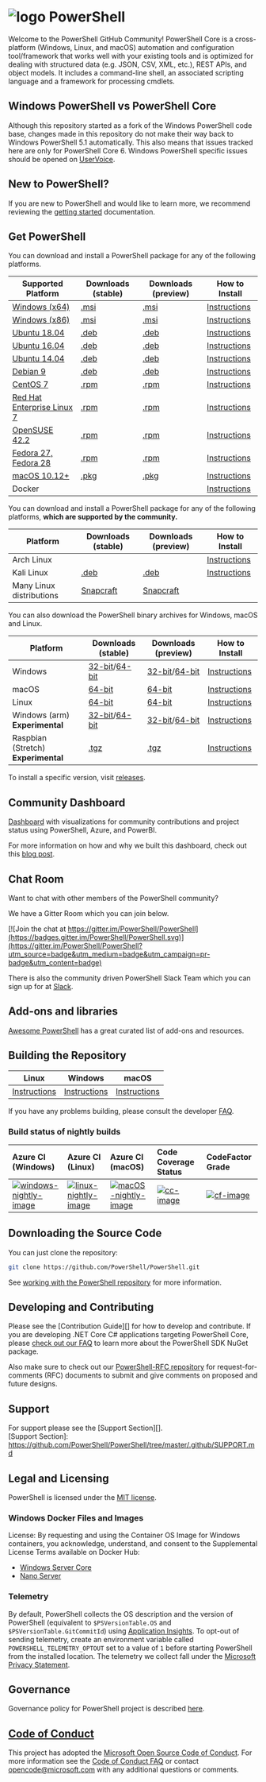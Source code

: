 # ![logo][] PowerShell

Welcome to the PowerShell GitHub Community!
PowerShell Core is a cross-platform (Windows, Linux, and macOS) automation and configuration tool/framework that works well with your existing tools and is optimized
for dealing with structured data (e.g. JSON, CSV, XML, etc.), REST APIs, and object models.
It includes a command-line shell, an associated scripting language and a framework for processing cmdlets.

[logo]: https://raw.githubusercontent.com/PowerShell/PowerShell/master/assets/ps_black_64.svg?sanitize=true

## Windows PowerShell vs PowerShell Core

Although this repository started as a fork of the Windows PowerShell code base, changes made in this repository do not make their way back to Windows PowerShell 5.1 automatically.
This also means that issues tracked here are only for PowerShell Core 6.
Windows PowerShell specific issues should be opened on [UserVoice][].

[UserVoice]: https://windowsserver.uservoice.com/forums/301869-powershell

## New to PowerShell?

If you are new to PowerShell and would like to learn more, we recommend reviewing the [getting started][] documentation.

[getting started]: https://github.com/PowerShell/PowerShell/tree/master/docs/learning-powershell

## Get PowerShell

You can download and install a PowerShell package for any of the following platforms.

| Supported Platform                         | Downloads (stable)      | Downloads (preview)   | How to Install                |
| -------------------------------------------| ------------------------| ----------------------| ------------------------------|
| [Windows (x64)][corefx-win]                | [.msi][rl-windows-64]   | [.msi][pv-windows-64] | [Instructions][in-windows]    |
| [Windows (x86)][corefx-win]                | [.msi][rl-windows-86]   | [.msi][pv-windows-86] | [Instructions][in-windows]    |
| [Ubuntu 18.04][corefx-linux]               | [.deb][rl-ubuntu18]     | [.deb][pv-ubuntu18]   | [Instructions][in-ubuntu18]   |
| [Ubuntu 16.04][corefx-linux]               | [.deb][rl-ubuntu16]     | [.deb][pv-ubuntu16]   | [Instructions][in-ubuntu16]   |
| [Ubuntu 14.04][corefx-linux]               | [.deb][rl-ubuntu14]     | [.deb][pv-ubuntu14]   | [Instructions][in-ubuntu14]   |
| [Debian 9][corefx-linux]                   | [.deb][rl-debian9]      | [.deb][pv-debian9]    | [Instructions][in-deb9]       |
| [CentOS 7][corefx-linux]                   | [.rpm][rl-centos]       | [.rpm][pv-centos]     | [Instructions][in-centos]     |
| [Red Hat Enterprise Linux 7][corefx-linux] | [.rpm][rl-centos]       | [.rpm][pv-centos]     | [Instructions][in-rhel7]      |
| [OpenSUSE 42.2][corefx-linux]              | [.rpm][rl-centos]       | [.rpm][pv-centos]     | [Instructions][in-opensuse422]|
| [Fedora 27, Fedora 28][corefx-linux]       | [.rpm][rl-centos]       | [.rpm][pv-centos]     | [Instructions][in-fedora]     |
| [macOS 10.12+][corefx-macos]               | [.pkg][rl-macos]        | [.pkg][pv-macos]      | [Instructions][in-macos]      |
| Docker                                     |                         |                       | [Instructions][in-docker]     |

You can download and install a PowerShell package for any of the following platforms, **which are supported by the community.**

| Platform                 | Downloads (stable)      | Downloads (preview)           | How to Install                |
| -------------------------| ------------------------| ----------------------------- | ------------------------------|
| Arch Linux               |                         |                               | [Instructions][in-archlinux]  |
| Kali Linux               | [.deb][rl-ubuntu16]     | [.deb][pv-ubuntu16]           | [Instructions][in-kali]       |
| Many Linux distributions | [Snapcraft][rl-snap]    | [Snapcraft][pv-snap]          |                               |

You can also download the PowerShell binary archives for Windows, macOS and Linux.

| Platform                            | Downloads (stable)                               | Downloads (preview)                             | How to Install                                 |
| ------------------------------------| ------------------------------------------------ | ------------------------------------------------| -----------------------------------------------|
| Windows                             | [32-bit][rl-winx86-zip]/[64-bit][rl-winx64-zip]  | [32-bit][pv-winx86-zip]/[64-bit][pv-winx64-zip] | [Instructions][in-windows-zip]                 |
| macOS                               | [64-bit][rl-macos-tar]                           | [64-bit][pv-macos-tar]                          | [Instructions][in-tar-macos]                   |
| Linux                               | [64-bit][rl-linux-tar]                           | [64-bit][pv-linux-tar]                          | [Instructions][in-tar-linux]                   |
| Windows (arm) **Experimental**      | [32-bit][rl-winarm]/[64-bit][rl-winarm64]        | [32-bit][pv-winarm]/[64-bit][pv-winarm64]       | [Instructions][in-arm]                         |
| Raspbian (Stretch) **Experimental** | [.tgz][rl-raspbian]                              | [.tgz][pv-raspbian]                             | [Instructions][in-raspbian]                    |

[rl-windows-64]: https://github.com/PowerShell/PowerShell/releases/download/v6.1.2/PowerShell-6.1.2-win-x64.msi
[rl-windows-86]: https://github.com/PowerShell/PowerShell/releases/download/v6.1.2/PowerShell-6.1.2-win-x86.msi
[rl-ubuntu18]: https://github.com/PowerShell/PowerShell/releases/download/v6.1.2/powershell_6.1.2-1.ubuntu.18.04_amd64.deb
[rl-ubuntu16]: https://github.com/PowerShell/PowerShell/releases/download/v6.1.2/powershell_6.1.2-1.ubuntu.16.04_amd64.deb
[rl-ubuntu14]: https://github.com/PowerShell/PowerShell/releases/download/v6.1.2/powershell_6.1.2-1.ubuntu.14.04_amd64.deb
[rl-debian9]: https://github.com/PowerShell/PowerShell/releases/download/v6.1.2/powershell_6.1.2-1.debian.9_amd64.deb
[rl-centos]: https://github.com/PowerShell/PowerShell/releases/download/v6.1.2/powershell-6.1.2-1.rhel.7.x86_64.rpm
[rl-macos]: https://github.com/PowerShell/PowerShell/releases/download/v6.1.2/powershell-6.1.2-osx-x64.pkg
[rl-winarm]: https://github.com/PowerShell/PowerShell/releases/download/v6.1.2/PowerShell-6.1.2-win-arm32.zip
[rl-winarm64]: https://github.com/PowerShell/PowerShell/releases/download/v6.1.2/PowerShell-6.1.2-win-arm64.zip
[rl-winx86-zip]: https://github.com/PowerShell/PowerShell/releases/download/v6.1.2/PowerShell-6.1.2-win-x86.zip
[rl-winx64-zip]: https://github.com/PowerShell/PowerShell/releases/download/v6.1.2/PowerShell-6.1.2-win-x64.zip
[rl-macos-tar]: https://github.com/PowerShell/PowerShell/releases/download/v6.1.2/powershell-6.1.2-osx-x64.tar.gz
[rl-linux-tar]: https://github.com/PowerShell/PowerShell/releases/download/v6.1.2/powershell-6.1.2-linux-x64.tar.gz
[rl-raspbian]: https://github.com/PowerShell/PowerShell/releases/download/v6.1.2/powershell-6.1.2-linux-arm32.tar.gz
[rl-snap]: https://snapcraft.io/powershell

[pv-windows-64]: https://github.com/PowerShell/PowerShell/releases/download/v6.2.0-preview.3/PowerShell-6.2.0-preview.3-win-x64.msi
[pv-windows-86]: https://github.com/PowerShell/PowerShell/releases/download/v6.2.0-preview.3/PowerShell-6.2.0-preview.3-win-x86.msi
[pv-ubuntu18]: https://github.com/PowerShell/PowerShell/releases/download/v6.2.0-preview.3/powershell-preview_6.2.0-preview.3-1.ubuntu.18.04_amd64.deb
[pv-ubuntu16]: https://github.com/PowerShell/PowerShell/releases/download/v6.2.0-preview.3/powershell-preview_6.2.0-preview.3-1.ubuntu.16.04_amd64.deb
[pv-ubuntu14]: https://github.com/PowerShell/PowerShell/releases/download/v6.2.0-preview.3/powershell-preview_6.2.0-preview.3-1.ubuntu.14.04_amd64.deb
[pv-debian9]: https://github.com/PowerShell/PowerShell/releases/download/v6.2.0-preview.3/powershell-preview_6.2.0-preview.3-1.debian.9_amd64.deb
[pv-centos]: https://github.com/PowerShell/PowerShell/releases/download/v6.2.0-preview.3/powershell-preview-6.2.0_preview.3-1.rhel.7.x86_64.rpm
[pv-macos]: https://github.com/PowerShell/PowerShell/releases/download/v6.2.0-preview.3/powershell-6.2.0-preview.3-osx-x64.pkg
[pv-winarm]: https://github.com/PowerShell/PowerShell/releases/download/v6.2.0-preview.3/PowerShell-6.2.0-preview.3-win-arm32.zip
[pv-winarm64]: https://github.com/PowerShell/PowerShell/releases/download/v6.2.0-preview.3/PowerShell-6.2.0-preview.3-win-arm64.zip
[pv-winx86-zip]: https://github.com/PowerShell/PowerShell/releases/download/v6.2.0-preview.3/PowerShell-6.2.0-preview.3-win-x86.zip
[pv-winx64-zip]: https://github.com/PowerShell/PowerShell/releases/download/v6.2.0-preview.3/PowerShell-6.2.0-preview.3-win-x64.zip
[pv-macos-tar]: https://github.com/PowerShell/PowerShell/releases/download/v6.2.0-preview.3/powershell-6.2.0-preview.3-osx-x64.tar.gz
[pv-linux-tar]: https://github.com/PowerShell/PowerShell/releases/download/v6.2.0-preview.3/powershell-6.2.0-preview.3-linux-x64.tar.gz
[pv-raspbian]: https://github.com/PowerShell/PowerShell/releases/download/v6.2.0-preview.3/powershell-6.2.0-preview.3-linux-arm32.tar.gz
[pv-snap]: https://snapcraft.io/powershell-preview

[in-windows]: https://docs.microsoft.com/powershell/scripting/setup/installing-powershell-core-on-windows?view=powershell-6
[in-ubuntu14]: https://docs.microsoft.com/powershell/scripting/setup/installing-powershell-core-on-linux?view=powershell-6#ubuntu-1404
[in-ubuntu16]: https://docs.microsoft.com/powershell/scripting/setup/installing-powershell-core-on-linux?view=powershell-6#ubuntu-1604
[in-ubuntu18]: https://docs.microsoft.com/powershell/scripting/setup/installing-powershell-core-on-linux?view=powershell-6#ubuntu-1804
[in-deb9]: https://docs.microsoft.com/powershell/scripting/setup/installing-powershell-core-on-linux?view=powershell-6#debian-9
[in-centos]: https://docs.microsoft.com/powershell/scripting/setup/installing-powershell-core-on-linux?view=powershell-6#centos-7
[in-rhel7]: https://docs.microsoft.com/powershell/scripting/setup/installing-powershell-core-on-linux?view=powershell-6#red-hat-enterprise-linux-rhel-7
[in-opensuse422]: https://docs.microsoft.com/powershell/scripting/setup/installing-powershell-core-on-linux?view=powershell-6#opensuse-422
[in-fedora]: https://docs.microsoft.com/powershell/scripting/setup/installing-powershell-core-on-linux?view=powershell-6#fedora
[in-archlinux]: https://docs.microsoft.com/powershell/scripting/setup/installing-powershell-core-on-linux?view=powershell-6#arch-linux
[in-macos]: https://docs.microsoft.com/powershell/scripting/setup/installing-powershell-core-on-macos?view=powershell-6
[in-docker]: https://github.com/PowerShell/PowerShell-Docker
[in-kali]: https://docs.microsoft.com/powershell/scripting/setup/installing-powershell-core-on-linux?view=powershell-6#kali
[in-windows-zip]: https://docs.microsoft.com/powershell/scripting/setup/installing-powershell-core-on-windows?view=powershell-6#zip
[in-tar-linux]: https://docs.microsoft.com/powershell/scripting/setup/installing-powershell-core-on-linux?view=powershell-6#binary-archives
[in-tar-macos]: https://docs.microsoft.com/powershell/scripting/setup/installing-powershell-core-on-macos?view=powershell-6#binary-archives
[in-raspbian]: https://docs.microsoft.com/powershell/scripting/setup/installing-powershell-core-on-linux?view=powershell-6#raspbian
[in-arm]: https://docs.microsoft.com/powershell/scripting/setup/powershell-core-on-arm?view=powershell-6
[corefx-win]:https://github.com/dotnet/core/blob/master/release-notes/2.0/2.0-supported-os.md#windows
[corefx-linux]:https://github.com/dotnet/core/blob/master/release-notes/2.0/2.0-supported-os.md#linux
[corefx-macos]:https://github.com/dotnet/core/blob/master/release-notes/2.0/2.0-supported-os.md#macos

To install a specific version, visit [releases](https://github.com/PowerShell/PowerShell/releases).

## Community Dashboard

[Dashboard](https://aka.ms/psgithubbi) with visualizations for community contributions and project status using PowerShell, Azure, and PowerBI.

For more information on how and why we built this dashboard, check out this [blog post](https://blogs.msdn.microsoft.com/powershell/2017/01/31/powershell-open-source-community-dashboard/).

## Chat Room

Want to chat with other members of the PowerShell community?

We have a Gitter Room which you can join below.

[![Join the chat at https://gitter.im/PowerShell/PowerShell](https://badges.gitter.im/PowerShell/PowerShell.svg)](https://gitter.im/PowerShell/PowerShell?utm_source=badge&utm_medium=badge&utm_campaign=pr-badge&utm_content=badge)

There is also the community driven PowerShell Slack Team which you can sign up for at [Slack].

[Slack]: http://slack.poshcode.org

## Add-ons and libraries

[Awesome PowerShell](https://github.com/janikvonrotz/awesome-powershell) has a great curated list of add-ons and resources.

## Building the Repository

| Linux                    | Windows                    | macOS                   |
|--------------------------|----------------------------|------------------------|
| [Instructions][bd-linux] | [Instructions][bd-windows] | [Instructions][bd-macOS] |

If you have any problems building, please consult the developer [FAQ][].

### Build status of nightly builds

| Azure CI (Windows)                       | Azure CI (Linux)                               | Azure CI (macOS)                               | Code Coverage Status     | CodeFactor Grade         |
|:-----------------------------------------|:-----------------------------------------------|:-----------------------------------------------|:-------------------------|:-------------------------|
| [![windows-nightly-image][]][windows-nightly-site] | [![linux-nightly-image][]][linux-nightly-site] | [![macOS-nightly-image][]][macos-nightly-site] | [![cc-image][]][cc-site] | [![cf-image][]][cf-site] |

[bd-linux]: https://github.com/PowerShell/PowerShell/tree/master/docs/building/linux.md
[bd-windows]: https://github.com/PowerShell/PowerShell/tree/master/docs/building/windows-core.md
[bd-macOS]: https://github.com/PowerShell/PowerShell/tree/master/docs/building/macos.md

[FAQ]: https://github.com/PowerShell/PowerShell/tree/master/docs/FAQ.md

[az-windows-image]: https://powershell.visualstudio.com/PowerShell/_apis/build/status/PowerShell-CI-windows?branchName=master
[az-windows-site]: https://powershell.visualstudio.com/PowerShell/_build?definitionId=19
[az-linux-image]: https://powershell.visualstudio.com/PowerShell/_apis/build/status/PowerShell-CI-linux?branchName=master
[az-linux-site]: https://powershell.visualstudio.com/PowerShell/_build?definitionId=17
[az-macos-image]: https://powershell.visualstudio.com/PowerShell/_apis/build/status/PowerShell-CI-macos?branchName=master
[az-macos-site]: https://powershell.visualstudio.com/PowerShell/_build?definitionId=14
[az-spell-image]: https://powershell.visualstudio.com/PowerShell/_apis/build/status/PowerShell-CI-static-analysis?branchName=master
[az-spell-site]: https://powershell.visualstudio.com/PowerShell/_build?definitionId=22
[tv-image]: https://travis-ci.org/PowerShell/PowerShell.svg?branch=master
[windows-nightly-site]: https://powershell.visualstudio.com/PowerShell/_build/latest?definitionId=32
[linux-nightly-site]: https://powershell.visualstudio.com/PowerShell/_build?definitionId=23
[macos-nightly-site]: https://powershell.visualstudio.com/PowerShell/_build?definitionId=24
[windows-nightly-image]: https://powershell.visualstudio.com/PowerShell/_apis/build/status/PowerShell-CI-Windows-daily
[linux-nightly-image]: https://powershell.visualstudio.com/PowerShell/_apis/build/status/PowerShell-CI-linux-daily?branchName=master
[macOS-nightly-image]: https://powershell.visualstudio.com/PowerShell/_apis/build/status/PowerShell-CI-macos-daily?branchName=master
[cc-site]: https://codecov.io/gh/PowerShell/PowerShell
[cc-image]: https://codecov.io/gh/PowerShell/PowerShell/branch/master/graph/badge.svg
[cf-site]: https://www.codefactor.io/repository/github/powershell/powershell
[cf-image]: https://www.codefactor.io/repository/github/powershell/powershell/badge

## Downloading the Source Code

You can just clone the repository:

```sh
git clone https://github.com/PowerShell/PowerShell.git
```

See [working with the PowerShell repository](https://github.com/PowerShell/PowerShell/tree/master/docs/git) for more information.

## Developing and Contributing

Please see the [Contribution Guide][] for how to develop and contribute.
If you are developing .NET Core C# applications targeting PowerShell Core, please [check out our FAQ][] to learn more about the PowerShell SDK NuGet package.

Also make sure to check out our [PowerShell-RFC repository](https://github.com/powershell/powershell-rfc) for request-for-comments (RFC) documents to submit and give comments on proposed and future designs.

[check out our FAQ]: https://github.com/PowerShell/PowerShell/tree/master/docs/FAQ.md#where-do-i-get-the-powershell-core-sdk-package

## Support  

For support please see the [Support Section][].  
[Support Section]: https://github.com/PowerShell/PowerShell/tree/master/.github/SUPPORT.md

## Legal and Licensing

PowerShell is licensed under the [MIT license][].

[MIT license]: https://github.com/PowerShell/PowerShell/tree/master/LICENSE.txt

### Windows Docker Files and Images

License: By requesting and using the Container OS Image for Windows containers, you acknowledge, understand, and consent to the Supplemental License Terms available on Docker Hub:

- [Windows Server Core](https://hub.docker.com/r/microsoft/windowsservercore/)
- [Nano Server](https://hub.docker.com/r/microsoft/nanoserver/)

### Telemetry

By default, PowerShell collects the OS description and the version of PowerShell (equivalent to `$PSVersionTable.OS` and `$PSVersionTable.GitCommitId`) using [Application Insights](https://azure.microsoft.com/services/application-insights/).
To opt-out of sending telemetry, create an environment variable called `POWERSHELL_TELEMETRY_OPTOUT` set to a value of `1` before starting PowerShell from the installed location.
The telemetry we collect fall under the [Microsoft Privacy Statement](https://privacy.microsoft.com/privacystatement/).

## Governance

Governance policy for PowerShell project is described [here][].

[here]: https://github.com/PowerShell/PowerShell/blob/master/docs/community/governance.md

## [Code of Conduct][conduct-md]

This project has adopted the [Microsoft Open Source Code of Conduct][conduct-code].
For more information see the [Code of Conduct FAQ][conduct-FAQ] or contact [opencode@microsoft.com][conduct-email] with any additional questions or comments.

[conduct-code]: https://opensource.microsoft.com/codeofconduct/
[conduct-FAQ]: https://opensource.microsoft.com/codeofconduct/faq/
[conduct-email]: mailto:opencode@microsoft.com
[conduct-md]: https://github.com/PowerShell/PowerShell/tree/master/CODE_OF_CONDUCT.md
